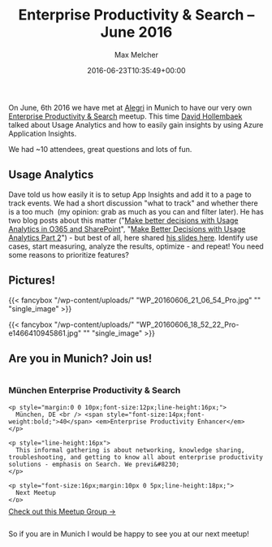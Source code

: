 ﻿---
title: 'Enterprise Productivity & Search – June 2016'
author: Max Melcher
aliases:
   - "/post/2016-06-23-enterprise-productivity-search-june-2016/"
2016: "06"
type: post
date: 2016-06-23T10:35:49+00:00
url: /2016/06/enterprise-productivity-search-june-2016/
yourls_shorturl:
  - http://melcher.it/s/83
categories:
  - 'Enterprise Productivity & Search'

---
On June, 6th 2016 we have met at [Alegri][1] in Munich to have our very own [Enterprise Productivity & Search][2] meetup. This time [David Hollembaek][3] talked about Usage Analytics and how to easily gain insights by using Azure Application Insights.

We had ~10 attendees, great questions and lots of fun.

## Usage Analytics

Dave told us how easily it is to setup App Insights and add it to a page to track events. We had a short discussion "what to track" and whether there is a too much  (my opinion: grab as much as you can and filter later). He has two blog posts about this matter ("[Make better decisions with Usage Analytics in O365 and SharePoint][4]", "[Make Better Decisions with Usage Analytics Part 2][5]") - but best of all, here shared [his slides here][6]. Identify use cases, start measuring, analyze the results, optimize - and repeat! You need some reasons to prioritize features?

## Pictures!

{{< fancybox "/wp-content/uploads/" "WP_20160606_21_06_54_Pro.jpg" "" "single_image" >}}

{{< fancybox "/wp-content/uploads/" "WP_20160606_18_52_22_Pro-e1466410945861.jpg" "" "single_image" >}}

## Are you in Munich? Join us!

<div id="meetup_oembed" style="height:293px">
  <div style="overflow:hidden;max-height:253px">
    <h3>
      München Enterprise Productivity & Search
    </h3>
    
    <p style="margin:0 0 10px;font-size:12px;line-height:16px;">
      München, DE <br /> <span style="font-size:14px;font-weight:bold;">40</span> <em>Enterprise Productivity Enhancer</em>
    </p>
    
    <p style="line-height:16px">
      This informal gathering is about networking, knowledge sharing, troubleshooting, and getting to know all about enterprise productivity solutions - emphasis on Search. We previ&#8230;
    </p>
    
    <p style="font-size:16px;margin:10px 0 5px;line-height:18px;">
      Next Meetup
    </p>
    
    <p style="margin-bottom:2px;line-height:16px;font-size:14px;">
      <a href="http://www.meetup.com/Munchen-Enterprise-Productivity-and-Search/events/232102457/" target="_blank">Enterprise Productivity & Search</a>
    </p>
    
    <p style="line-height:18px;">
      Monday, Oct 10, 2016, 7:00 PM<br /><span style="color:#4F8A10;">3 Attending</span>
    </p></p>
  </div>
  
  <p style="margin:10px 0 5px;">
    <a href="http://www.meetup.com/Munchen-Enterprise-Productivity-and-Search/" target="_blank" class="mu_button">Check out this Meetup Group &rarr;</a>
  </p>
</div>

So if you are in Munich I would be happy to see you at our next meetup!

 [1]: http://www.alegri.de/en
 [2]: http://www.meetup.com/Munchen-Enterprise-Productivity-and-Search/?eventId=228373606
 [3]: http://hollembaek.com/blog/
 [4]: http://melcher.it/s/7X
 [5]: http://melcher.it/s/5W
 [6]: https://1drv.ms/b/s!AnSFp61lRKZLkLEh4Cr3JbXb3S8P6A
